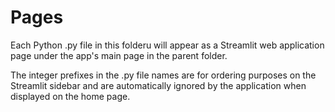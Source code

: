 # Pages
Each Python .py file in this folderu will appear as a Streamlit web application page under the app's main page in the parent folder.

The integer prefixes in the .py file names are for ordering purposes on the Streamlit sidebar and are automatically ignored by the application when displayed on the home page.